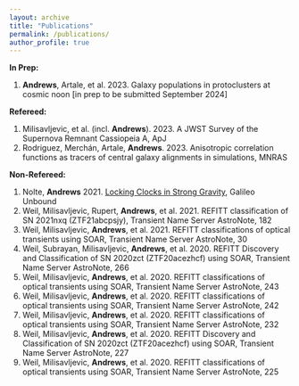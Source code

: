 ```yaml
---
layout: archive
title: "Publications"
permalink: /publications/
author_profile: true
---
```


<b>In Prep:</b>
<ol>
  <li><b>Andrews</b>, Artale, et al. 2023. Galaxy populations in protoclusters at cosmic noon [in prep to be submitted September 2024]
</li>
</ol>

<b>Refereed:</b>
<ol>
  <li>Milisavljevic, et al. (incl. <b>Andrews</b>). 2023. A JWST Survey of the Supernova Remnant Cassiopeia A, ApJ</li>
  <li>Rodriguez, Merchán, Artale, <b>Andrews</b>. 2023. Anisotropic correlation functions as tracers of central galaxy alignments in simulations, MNRAS</li>
</ol>

<b>Non-Refereed:</b>
<ol>
  <li>Nolte, <b>Andrews</b> 2021. <a href="https://galileo-unbound.blog/2021/05/16/locking-clocks-in-strong-gravity/">Locking Clocks in Strong Gravity</a>, Galileo Unbound</li>
  <li>Weil, Milisavljevic, Rupert, <b>Andrews</b>, et al. 2021. REFITT classification of SN 2021nxq (ZTF21abcpsjy), Transient Name Server AstroNote, 182</li>
  <li>Weil, Milisavljevic, <b>Andrews</b>, et al. 2021. REFITT classifications of optical transients using SOAR, Transient Name Server AstroNote, 30</li>
  <li>Weil, Subrayan, Milisavljevic, <b>Andrews</b>, et al. 2020. REFITT Discovery and Classification of SN 2020zct (ZTF20acezhcf) using SOAR, Transient Name Server AstroNote, 266</li>
  <li>Weil, Milisavljevic, <b>Andrews</b>, et al. 2020. REFITT classifications of optical transients using SOAR, Transient Name Server AstroNote, 243</li>
  <li>Weil, Milisavljevic, <b>Andrews</b>, et al. 2020. REFITT classifications of optical transients using SOAR, Transient Name Server AstroNote, 242</li>
  <li>Weil, Milisavljevic, <b>Andrews</b>, et al. 2020. REFITT classifications of optical transients using SOAR, Transient Name Server AstroNote, 232</li>
  <li>Weil, Milisavljevic, <b>Andrews</b>, et al. 2020. REFITT Discovery and Classification of SN 2020zct (ZTF20acezhcf) using SOAR, Transient Name Server AstroNote, 227</li>
  <li>Weil, Milisavljevic, <b>Andrews</b>, et al. 2020. REFITT classifications of optical transients using SOAR, Transient Name Server AstroNote, 225 </li>
</ol>
